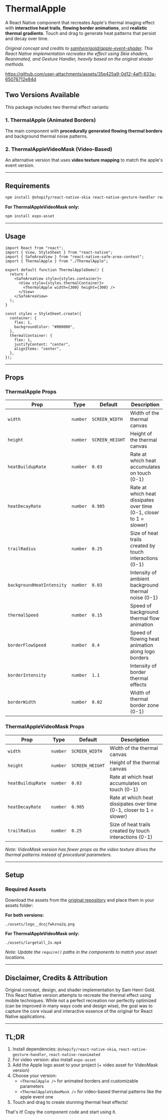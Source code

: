 # ThermalApple

A React Native component that recreates Apple's thermal imaging effect with **interactive heat trails**, **flowing border animations**, and **realistic thermal gradients**. Touch and drag to generate heat patterns that persist and decay over time.

_Original concept and credits to [samhenrigold/apple-event-shader](https://github.com/samhenrigold/apple-event-shader/tree/main). This React Native implementation recreates the effect using Skia shaders, Reanimated, and Gesture Handler, heavily based on the original shader methods._

https://github.com/user-attachments/assets/35e425a9-0d12-4af1-833a-65076712e84d

## Two Versions Available

This package includes two thermal effect variants:

### 1. **ThermalApple** (Animated Borders)

The main component with **procedurally generated flowing thermal borders** and background thermal noise patterns.

### 2. **ThermalAppleVideoMask** (Video-Based)

An alternative version that uses **video texture mapping** to match the apple's event version.

---

## Requirements

```bash
npm install @shopify/react-native-skia react-native-gesture-handler react-native-reanimated
```

**For ThermalAppleVideoMask only:**

```bash
npm install expo-asset
```

---

## Usage

```tsx
import React from "react";
import { View, StyleSheet } from "react-native";
import { SafeAreaView } from "react-native-safe-area-context";
import { ThermalApple } from "./ThermalApple";

export default function ThermalAppleDemo() {
  return (
    <SafeAreaView style={styles.container}>
      <View style={styles.thermalContainer}>
        <ThermalApple width={300} height={300} />
      </View>
    </SafeAreaView>
  );
}

const styles = StyleSheet.create({
  container: {
    flex: 1,
    backgroundColor: "#000000",
  },
  thermalContainer: {
    flex: 1,
    justifyContent: "center",
    alignItems: "center",
  },
});
```

---

## Props

### ThermalApple Props

| Prop                      | Type     | Default         | Description                                                         |
| ------------------------- | -------- | --------------- | ------------------------------------------------------------------- |
| `width`                   | `number` | `SCREEN_WIDTH`  | Width of the thermal canvas                                         |
| `height`                  | `number` | `SCREEN_HEIGHT` | Height of the thermal canvas                                        |
| `heatBuildupRate`         | `number` | `0.03`          | Rate at which heat accumulates on touch (0-1)                       |
| `heatDecayRate`           | `number` | `0.985`         | Rate at which heat dissipates over time (0-1, closer to 1 = slower) |
| `trailRadius`             | `number` | `0.25`          | Size of heat trails created by touch interactions (0-1)             |
| `backgroundHeatIntensity` | `number` | `0.03`          | Intensity of ambient background thermal noise (0-1)                 |
| `thermalSpeed`            | `number` | `0.15`          | Speed of background thermal flow animation                          |
| `borderFlowSpeed`         | `number` | `0.4`           | Speed of flowing heat animation along logo borders                  |
| `borderIntensity`         | `number` | `1.1`           | Intensity of border thermal effects                                 |
| `borderWidth`             | `number` | `0.02`          | Width of thermal border zone (0-1)                                  |

### ThermalAppleVideoMask Props

| Prop              | Type     | Default         | Description                                                         |
| ----------------- | -------- | --------------- | ------------------------------------------------------------------- |
| `width`           | `number` | `SCREEN_WIDTH`  | Width of the thermal canvas                                         |
| `height`          | `number` | `SCREEN_HEIGHT` | Height of the thermal canvas                                        |
| `heatBuildupRate` | `number` | `0.03`          | Rate at which heat accumulates on touch (0-1)                       |
| `heatDecayRate`   | `number` | `0.985`         | Rate at which heat dissipates over time (0-1, closer to 1 = slower) |
| `trailRadius`     | `number` | `0.25`          | Size of heat trails created by touch interactions (0-1)             |

_Note: VideoMask version has fewer props as the video texture drives the thermal patterns instead of procedural parameters._

---

## Setup

### Required Assets

Download the assets from the [original repository](https://github.com/samhenrigold/apple-event-shader/tree/main/public) and place them in your assets folder:

**For both versions:**

```
./assets/logo__dcojfwkzna2q.png
```

**For ThermalAppleVideoMask only:**

```
./assets/largetall_2x.mp4
```

_Note: Update the `require()` paths in the components to match your asset locations._

---

## Disclaimer, Credits & Attribution

Original concept, design, and shader implementation by Sam Henri Gold. This React Native version attempts to recreate the thermal effect using mobile techniques. While not a perfect recreation nor perfectly optimized (can be improved in many ways code and design wise), the goal was to capture the core visual and interactive essence of the original for React Native applications.

---

## TL;DR

1. Install dependencies: `@shopify/react-native-skia`, `react-native-gesture-handler`, `react-native-reanimated`
2. For video version: also install `expo-asset`
3. Add the Apple logo asset to your project (+ video asset for VideoMask version)
4. Choose your version:
   - `<ThermalApple />` for animated borders and customizable parameters
   - `<ThermalAppleVideoMask />` for video-based thermal patterns like the apple event one
5. Touch and drag to create stunning thermal heat effects!

That's it! Copy the component code and start using it.

